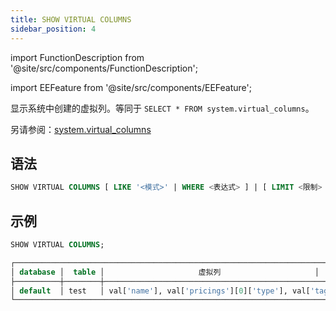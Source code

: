 ```yaml
---
title: SHOW VIRTUAL COLUMNS
sidebar_position: 4
---
```

import FunctionDescription from '@site/src/components/FunctionDescription';

<FunctionDescription description="引入或更新于：v1.2.271"/>

import EEFeature from '@site/src/components/EEFeature';

<EEFeature featureName='虚拟列'/>

显示系统中创建的虚拟列。等同于 `SELECT * FROM system.virtual_columns`。

另请参阅：[system.virtual_columns](../../../00-sql-reference/20-system-tables/system-virtual-columns.md)

## 语法

```sql
SHOW VIRTUAL COLUMNS [ LIKE '<模式>' | WHERE <表达式> ] | [ LIMIT <限制> ]
```

## 示例

```sql
SHOW VIRTUAL COLUMNS;

┌─────────────────────────────────────────────────────────────────────────────┐
│ database │  table │                     虚拟列                     │
├──────────┼────────┼─────────────────────────────────────────────────────────┤
│ default  │ test   │ val['name'], val['pricings'][0]['type'], val['tags'][0] │
└─────────────────────────────────────────────────────────────────────────────┘
```